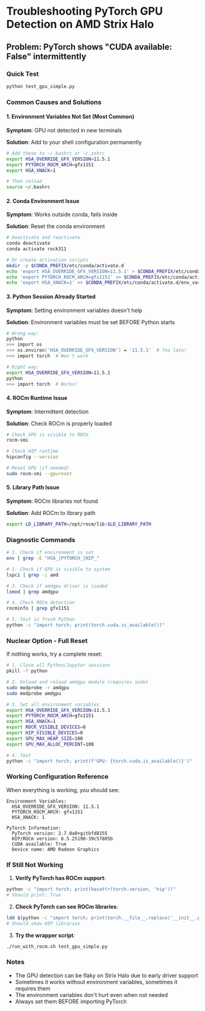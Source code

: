 # Troubleshooting PyTorch GPU Detection on AMD Strix Halo

## Problem: PyTorch shows "CUDA available: False" intermittently

### Quick Test
```bash
python test_gpu_simple.py
```

### Common Causes and Solutions

#### 1. Environment Variables Not Set (Most Common)
**Symptom**: GPU not detected in new terminals

**Solution**: Add to your shell configuration permanently
```bash
# Add these to ~/.bashrc or ~/.zshrc
export HSA_OVERRIDE_GFX_VERSION=11.5.1
export PYTORCH_ROCM_ARCH=gfx1151
export HSA_XNACK=1

# Then reload
source ~/.bashrc
```

#### 2. Conda Environment Issue
**Symptom**: Works outside conda, fails inside

**Solution**: Reset the conda environment
```bash
# Deactivate and reactivate
conda deactivate
conda activate rock311

# Or create activation scripts
mkdir -p $CONDA_PREFIX/etc/conda/activate.d
echo 'export HSA_OVERRIDE_GFX_VERSION=11.5.1' > $CONDA_PREFIX/etc/conda/activate.d/env_vars.sh
echo 'export PYTORCH_ROCM_ARCH=gfx1151' >> $CONDA_PREFIX/etc/conda/activate.d/env_vars.sh
echo 'export HSA_XNACK=1' >> $CONDA_PREFIX/etc/conda/activate.d/env_vars.sh
```

#### 3. Python Session Already Started
**Symptom**: Setting environment variables doesn't help

**Solution**: Environment variables must be set BEFORE Python starts
```bash
# Wrong way:
python
>>> import os
>>> os.environ['HSA_OVERRIDE_GFX_VERSION'] = '11.5.1'  # Too late!
>>> import torch  # Won't work

# Right way:
export HSA_OVERRIDE_GFX_VERSION=11.5.1
python
>>> import torch  # Works!
```

#### 4. ROCm Runtime Issue
**Symptom**: Intermittent detection

**Solution**: Check ROCm is properly loaded
```bash
# Check GPU is visible to ROCm
rocm-smi

# Check HIP runtime
hipconfig --version

# Reset GPU (if needed)
sudo rocm-smi --gpureset
```

#### 5. Library Path Issue
**Symptom**: ROCm libraries not found

**Solution**: Add ROCm to library path
```bash
export LD_LIBRARY_PATH=/opt/rocm/lib:$LD_LIBRARY_PATH
```

### Diagnostic Commands

```bash
# 1. Check if environment is set
env | grep -E "HSA_|PYTORCH_|HIP_"

# 2. Check if GPU is visible to system
lspci | grep -i amd

# 3. Check if amdgpu driver is loaded
lsmod | grep amdgpu

# 4. Check ROCm detection
rocminfo | grep gfx1151

# 5. Test in fresh Python
python -c "import torch; print(torch.cuda.is_available())"
```

### Nuclear Option - Full Reset

If nothing works, try a complete reset:

```bash
# 1. Close all Python/Jupyter sessions
pkill -f python

# 2. Unload and reload amdgpu module (requires sudo)
sudo modprobe -r amdgpu
sudo modprobe amdgpu

# 3. Set all environment variables
export HSA_OVERRIDE_GFX_VERSION=11.5.1
export PYTORCH_ROCM_ARCH=gfx1151
export HSA_XNACK=1
export ROCR_VISIBLE_DEVICES=0
export HIP_VISIBLE_DEVICES=0
export GPU_MAX_HEAP_SIZE=100
export GPU_MAX_ALLOC_PERCENT=100

# 4. Test
python -c "import torch; print(f'GPU: {torch.cuda.is_available()}')"
```

### Working Configuration Reference

When everything is working, you should see:
```
Environment Variables:
  HSA_OVERRIDE_GFX_VERSION: 11.5.1
  PYTORCH_ROCM_ARCH: gfx1151
  HSA_XNACK: 1

PyTorch Information:
  PyTorch version: 2.7.0a0+gitbfd8155
  HIP/ROCm version: 6.5.25190-39c57805b
  CUDA available: True
  Device name: AMD Radeon Graphics
```

### If Still Not Working

1. **Verify PyTorch has ROCm support**:
```bash
python -c "import torch; print(hasattr(torch.version, 'hip'))"
# Should print: True
```

2. **Check PyTorch can see ROCm libraries**:
```bash
ldd $(python -c "import torch; print(torch.__file__.replace('__init__.py', 'lib/libtorch_hip.so'))") | grep -i hip
# Should show HIP libraries
```

3. **Try the wrapper script**:
```bash
./run_with_rocm.sh test_gpu_simple.py
```

### Notes

- The GPU detection can be flaky on Strix Halo due to early driver support
- Sometimes it works without environment variables, sometimes it requires them
- The environment variables don't hurt even when not needed
- Always set them BEFORE importing PyTorch